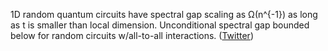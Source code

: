 
1D random quantum circuits have spectral gap scaling as Ω(n^{-1}) as long as t is smaller than local dimension. Unconditional spectral gap bounded below for random circuits w/all-to-all interactions. ([Twitter](https://twitter.com/JoshuahHeath/status/1337499630582558721))
